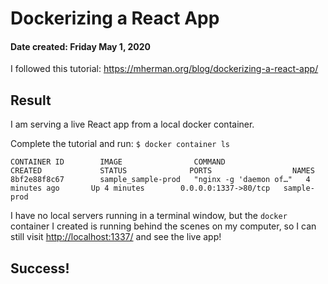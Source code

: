 # Dockerizing a React App
#### Date created: Friday May 1, 2020

I followed this tutorial: <https://mherman.org/blog/dockerizing-a-react-app/>

## Result
I am serving a live React app from a local docker container.

Complete the tutorial and run:
`$ docker container ls`

```
CONTAINER ID        IMAGE                COMMAND                  CREATED             STATUS              PORTS                  NAMES
8bf2e88f8c67        sample_sample-prod   "nginx -g 'daemon of…"   4 minutes ago       Up 4 minutes        0.0.0.0:1337->80/tcp   sample-prod
```

I have no local servers running in a terminal window, but the `docker` container I created is running behind the scenes on my computer, so I can still visit <http://localhost:1337/> and see the live app!

## Success!
